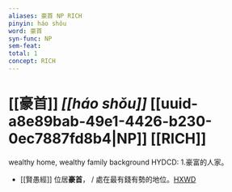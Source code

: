 ```yaml
---
aliases: 豪首 NP RICH
pinyin: háo shǒu
word: 豪首
syn-func: NP
sem-feat: 
total: 1
concept: RICH 
---
```

# [[豪首]] *[[háo shǒu]]*  [[uuid-a8e89bab-49e1-4426-b230-0ec7887fd8b4|NP]] [[RICH]]
wealthy home, wealthy family background HYDCD: 1.豪富的人家。
 - [[賢愚經]] 位居**豪首**， / 處在最有錢有勢的地位。[HXWD](https://hxwd.org/textview.html?location=KR6b0059_T_001-0349b.65)